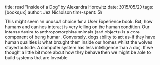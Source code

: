 title: read "Inside of a Dog" by Alexandra Horowitz
date: 2015/05/20
tags: [books,ux]
author: Jez Nicholson
time-spent: 5h

​​This might seem an unusual choice for a User Experience book. But, how humans and canines interact is very telling on the human condition. Our intense desire to anthropomorphise animals (and objects) is a core component of being human. Conversely, dogs ability to act as-if they have human qualities is what brought them inside our homes whilst the wolves stayed outside. A computer system has less intelligence than a dog. If we thought a little bit more about how they behave then we might be able to build systems that are loveable